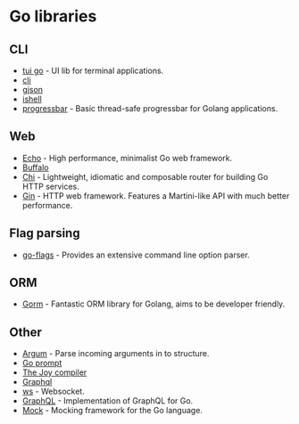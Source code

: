 # Go libraries
## CLI
- [tui go](https://github.com/marcusolsson/tui-go) - UI lib for terminal applications.
- [cli](https://github.com/urfave/cli)
- [gjson](https://github.com/tidwall/gjson)
- [ishell](https://github.com/abiosoft/ishell)
- [progressbar](https://github.com/schollz/progressbar) - Basic thread-safe progressbar for Golang applications.

## Web
- [Echo](https://github.com/labstack/echo) - High performance, minimalist Go web framework.
- [Buffalo](https://gobuffalo.io/docs/overview)
- [Chi](https://github.com/go-chi/chi) - Lightweight, idiomatic and composable router for building Go HTTP services.
- [Gin](https://github.com/gin-gonic/gin) - HTTP web framework. Features a Martini-like API with much better performance.

## Flag parsing
- [go-flags](https://github.com/jessevdk/go-flags) - Provides an extensive command line option parser.

## ORM
- [Gorm](https://github.com/jinzhu/gorm) - Fantastic ORM library for Golang, aims to be developer friendly.

## Other
- [Argum](https://github.com/sg3des/argum) - Parse incoming arguments in to structure.
- [Go prompt](https://github.com/c-bata/go-prompt)
- [The Joy compiler](https://mat.tm/joy/#faq)
- [Graphql](https://github.com/machinebox/graphql)
- [ws](https://github.com/gobwas/ws) - Websocket.
- [GraphQL](https://github.com/graphql-go/graphql) - Implementation of GraphQL for Go.
- [Mock](https://github.com/golang/mock) - Mocking framework for the Go language.

